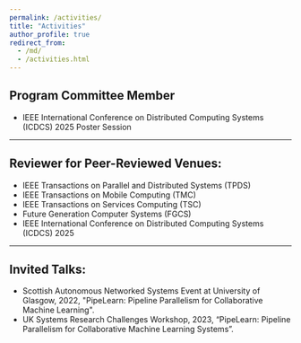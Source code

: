 ```yaml
---
permalink: /activities/
title: "Activities"
author_profile: true
redirect_from: 
  - /md/
  - /activities.html
---
```


## Program Committee Member
  * IEEE International Conference on Distributed Computing Systems (ICDCS) 2025 Poster Session

---

## Reviewer for Peer-Reviewed Venues: 
  * IEEE Transactions on Parallel and Distributed Systems (TPDS)
  * IEEE Transactions on Mobile Computing (TMC)
  * IEEE Transactions on Services Computing (TSC)
  * Future Generation Computer Systems (FGCS)
  * IEEE International Conference on Distributed Computing Systems (ICDCS) 2025

---

## Invited Talks:
  * Scottish Autonomous Networked Systems Event at University of Glasgow, 2022, "PipeLearn: Pipeline Parallelism for Collaborative Machine Learning".
  * UK Systems Research Challenges Workshop, 2023, “PipeLearn: Pipeline Parallelism for Collaborative Machine Learning Systems”.
